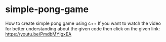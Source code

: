 # simple-pong-game
How to create simple pong game using c++
If you want to watch the video for better understanding about the given code then click on the given link:
https://youtu.be/PmdbMYIgxEA
 
